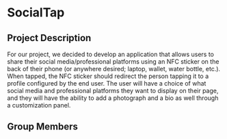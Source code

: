 # SocialTap
## Project Description
For our project, we decided to develop an application that allows users to share their social media/professional platforms using an NFC sticker on the back of their phone (or anywhere desired; laptop, wallet, water bottle, etc.). When tapped, the NFC sticker should redirect the person tapping it to a profile configured by the end user. The user will have a choice of what social media and professional platforms they want to display on their page, and they will have the ability to add a photograph and a bio as well through a customization panel.
## Group Members
